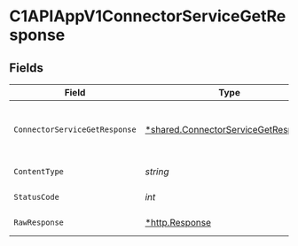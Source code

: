 # C1APIAppV1ConnectorServiceGetResponse


## Fields

| Field                                                                                            | Type                                                                                             | Required                                                                                         | Description                                                                                      |
| ------------------------------------------------------------------------------------------------ | ------------------------------------------------------------------------------------------------ | ------------------------------------------------------------------------------------------------ | ------------------------------------------------------------------------------------------------ |
| `ConnectorServiceGetResponse`                                                                    | [*shared.ConnectorServiceGetResponse](../../../pkg/models/shared/connectorservicegetresponse.md) | :heavy_minus_sign:                                                                               | The ConnectorServiceGetResponse message contains the connectorView, and an expand mask.          |
| `ContentType`                                                                                    | *string*                                                                                         | :heavy_check_mark:                                                                               | HTTP response content type for this operation                                                    |
| `StatusCode`                                                                                     | *int*                                                                                            | :heavy_check_mark:                                                                               | HTTP response status code for this operation                                                     |
| `RawResponse`                                                                                    | [*http.Response](https://pkg.go.dev/net/http#Response)                                           | :heavy_check_mark:                                                                               | Raw HTTP response; suitable for custom response parsing                                          |